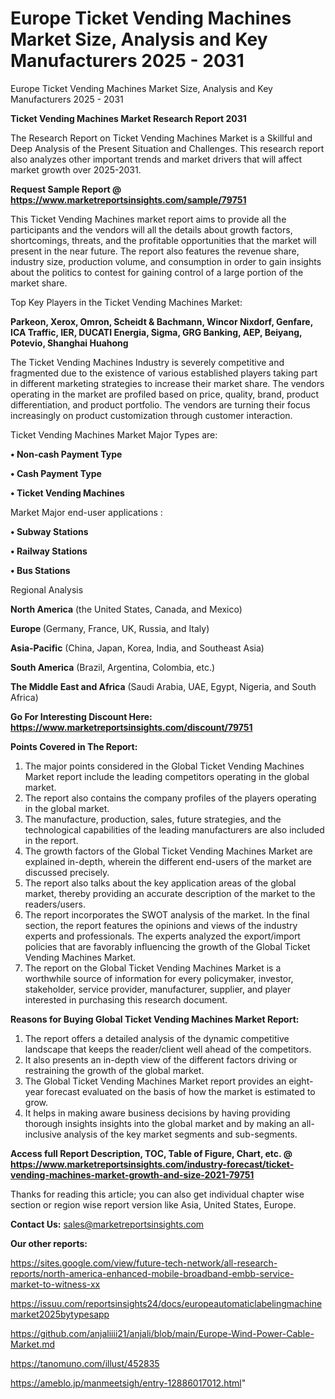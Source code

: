 # Europe Ticket Vending Machines Market Size, Analysis and Key Manufacturers 2025 - 2031
Europe Ticket Vending Machines Market Size, Analysis and Key Manufacturers 2025 - 2031

<strong>Ticket Vending Machines Market Research Report 2031</strong>

The Research Report on Ticket Vending Machines Market is a Skillful and Deep Analysis of the Present Situation and Challenges. This research report also analyzes other important trends and market drivers that will affect market growth over 2025-2031.

<strong>Request Sample Report @ <a href=https://www.marketreportsinsights.com/sample/79751>https://www.marketreportsinsights.com/sample/79751</a></strong>

This Ticket Vending Machines market report aims to provide all the participants and the vendors will all the details about growth factors, shortcomings, threats, and the profitable opportunities that the market will present in the near future. The report also features the revenue share, industry size, production volume, and consumption in order to gain insights about the politics to contest for gaining control of a large portion of the market share.

Top Key Players in the Ticket Vending Machines Market:

<strong>Parkeon, Xerox, Omron, Scheidt & Bachmann, Wincor Nixdorf, Genfare, ICA Traffic, IER, DUCATI Energia, Sigma, GRG Banking, AEP, Beiyang, Potevio, Shanghai Huahong</strong>

The Ticket Vending Machines Industry is severely competitive and fragmented due to the existence of various established players taking part in different marketing strategies to increase their market share. The vendors operating in the market are profiled based on price, quality, brand, product differentiation, and product portfolio. The vendors are turning their focus increasingly on product customization through customer interaction.

Ticket Vending Machines Market Major Types are:

<strong>• Non-cash Payment Type

• Cash Payment Type

• Ticket Vending Machines</strong>

Market Major end-user applications :

<strong>• Subway Stations

• Railway Stations

• Bus Stations</strong>

Regional Analysis

</u><strong><b>North America</b></strong> (the United States, Canada, and Mexico)

<strong><b>Europe </b></strong>(Germany, France, UK, Russia, and Italy)

<strong><b>Asia-Pacific</b></strong> (China, Japan, Korea, India, and Southeast Asia)

<strong><b>South America</b></strong> (Brazil, Argentina, Colombia, etc.)

<strong><b>The Middle East and Africa</b></strong> (Saudi Arabia, UAE, Egypt, Nigeria, and South Africa)

<strong>Go For Interesting Discount Here: <a href=https://www.marketreportsinsights.com/discount/79751>https://www.marketreportsinsights.com/discount/79751</a></strong>

<strong>Points Covered in The Report:</strong>
<ol>
  <li>The major points considered in the Global Ticket Vending Machines Market report include the leading competitors operating in the global market.</li>
  <li>The report also contains the company profiles of the players operating in the global market.</li>
  <li>The manufacture, production, sales, future strategies, and the technological capabilities of the leading manufacturers are also included in the report.</li>
  <li>The growth factors of the Global Ticket Vending Machines Market are explained in-depth, wherein the different end-users of the market are discussed precisely.</li>
  <li>The report also talks about the key application areas of the global market, thereby providing an accurate description of the market to the readers/users.</li>
  <li>The report incorporates the SWOT analysis of the market. In the final section, the report features the opinions and views of the industry experts and professionals. The experts analyzed the export/import policies that are favorably influencing the growth of the Global Ticket Vending Machines Market.</li>
  <li>The report on the Global Ticket Vending Machines Market is a worthwhile source of information for every policymaker, investor, stakeholder, service provider, manufacturer, supplier, and player interested in purchasing this research document.</li>
</ol>
<strong>Reasons for Buying Global Ticket Vending Machines Market Report:</strong>

<ol>
  <li>The report offers a detailed analysis of the dynamic competitive landscape that keeps the reader/client well ahead of the competitors.</li>
  <li>It also presents an in-depth view of the different factors driving or restraining the growth of the global market.</li>
  <li>The Global Ticket Vending Machines Market report provides an eight-year forecast evaluated on the basis of how the market is estimated to grow.</li>
  <li>It helps in making aware business decisions by having providing thorough insights insights into the global market and by making an all-inclusive analysis of the key market segments and sub-segments.</li>
</ol>
<strong>Access full Report Description, TOC, Table of Figure, Chart, etc. @ <a href=https://www.marketreportsinsights.com/industry-forecast/ticket-vending-machines-market-growth-and-size-2021-79751>https://www.marketreportsinsights.com/industry-forecast/ticket-vending-machines-market-growth-and-size-2021-79751</a></strong>


Thanks for reading this article; you can also get individual chapter wise section or region wise report version like Asia, United States, Europe.

<strong>Contact Us:</strong>
sales@marketreportsinsights.com

<strong>Our other reports:</strong>

<a href=https://sites.google.com/view/future-tech-network/all-research-reports/north-america-enhanced-mobile-broadband-embb-service-market-to-witness-xx>https://sites.google.com/view/future-tech-network/all-research-reports/north-america-enhanced-mobile-broadband-embb-service-market-to-witness-xx</a>

<a href=https://issuu.com/reportsinsights24/docs/europeautomaticlabelingmachinemarket2025bytypesapp>https://issuu.com/reportsinsights24/docs/europeautomaticlabelingmachinemarket2025bytypesapp</a>

<a href=https://github.com/anjaliiii21/anjali/blob/main/Europe-Wind-Power-Cable-Market.md>https://github.com/anjaliiii21/anjali/blob/main/Europe-Wind-Power-Cable-Market.md</a>

<a href=https://tanomuno.com/illust/452835>https://tanomuno.com/illust/452835</a>

<a href=https://ameblo.jp/manmeetsigh/entry-12886017012.html>https://ameblo.jp/manmeetsigh/entry-12886017012.html</a>"
